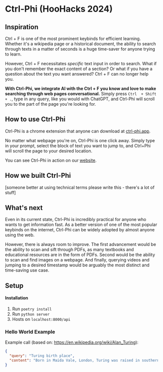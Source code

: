 # Ctrl-Phi (HooHacks 2024)

## Inspiration

Ctrl + F is one of the most prominent keybinds for efficient learning. Whether it's a wikipedia page or a historical document, the ability to search through texts in a matter of seconds is a huge time-saver for anyone trying to learn.

However, Ctrl + F necessitates <i>specific</i> text input in order to search. What if you don't remember the exact content of a section? Or what if you have a question about the text you want answered? Ctrl + F can no longer help you.

<b>With Ctrl-Phi, we integrate AI with the Ctrl + F you know and love to make searching through web pages conversational.</b> Simply press `Ctrl  + Shift + .`, type in any query, like you would with ChatGPT, and Ctrl-Phi will scroll you to the part of the page you're looking for.

## How to use Ctrl-Phi

Ctrl-Phi is a chrome extension that anyone can download at [ctrl-phi.app](https://ctrl-phi.app).

No matter what webpage you're on, Ctrl-Phi is one click away. Simply type in your prompt, select the block of text you want to jump to, and Ctrl+Phi will scroll the page to your desired location.

You can see Ctrl-Phi in action on our [website](https://ctrl-phi.app).

## How we built Ctrl-Phi

[someone better at using technical terms please write this - there's a lot of stuff]

## What's next

Even in its current state, Ctrl-Phi is incredibly practical for anyone who wants to get information fast. As a better version of one of the most popular keybinds on the internet, Ctrl-Phi can be widely adopted by almost anyone using the web.

However, there is always room to improve. The first advancement would be the ability to scan and sift through PDFs, as many textbooks and educational resources are in the form of PDFs. Second would be the ability to scan and find images on a webpage. And finally, querying videos and jumping to a desired timestamp would be arguably the most distinct and time-saving use case.

## Setup

#### Installation

1. Run `poetry install`
2. Run `python server`
3. Hosts on `localhost:8000/api`

### Hello World Example

Example call (based on: https://en.wikipedia.org/wiki/Alan_Turing):

```json
{
  "query": "Turing birth place",
  "content": "Born in Maida Vale, London, Turing was raised in southern England. He graduated from King's College, Cambridge, with a degree in mathematics. Whilst he was a fellow at Cambridge, he published a proof demonstrating that some purely mathematical yes–no questions can never be answered by computation. He defined a Turing machine and proved that the halting problem for Turing machines is undecidable. In 1938, he earned his PhD from the Department of Mathematics at Princeton University."
}
```
